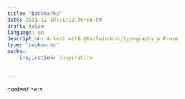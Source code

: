 ```yaml
---
title: "Bookmarks"
date: 2021-12-18T11:10:36+08:00
draft: false
language: en
description: A test with @tailwindcss/typography & Prose
type: "bookmarks"
marks:
    inspiration: inspiration


---
```


content here 